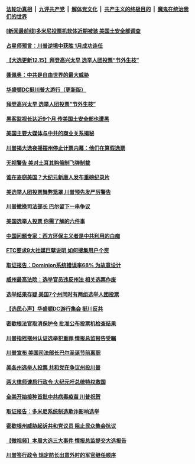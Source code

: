 

####  [法轮功真相](../../../../basic/blob/master/README.md?t=12151802) &nbsp;|&nbsp; [九评共产党](../../../../9ping.md/blob/master/README.md?t=12151802) &nbsp;|&nbsp; [解体党文化](../../../../jtdwh.md/blob/master/README.md?t=12151802)  &nbsp;|&nbsp; [共产主义的终极目的](../../../../gczydzjmd.md/blob/master/README.md?t=12151802) &nbsp;|&nbsp; [魔鬼在统治我们的世界](../../../../mgztzwmdsj.md/blob/master/README.md?t=12151802) 

#### [[新闻最前线]多米尼投票机软体近期被骇 美国土安全部调查](../pages/prog203/a103010308.md?t=12151802) 

#### [占星师预言：川普逆境中获胜 1月成功连任](../pages/prog203/a103010290.md?t=12151802) 

#### [【大选更新12.15】拜登高兴太早 选举人团投票“节外生枝”](../pages/prog203/a103009944.md?t=12151802) 

#### [蓬佩奥：中共是自由世界的最大威胁](../pages/prog203/a103010224.md?t=12151802) 

#### [华盛顿DC挺川普大游行（更新版）](../pages/prog203/a103010168.md?t=12151802) 

#### [拜登高兴太早 选举人团投票“节外生枝”](../pages/prog203/a103010167.md?t=12151802) 

#### [黑客监视长达近9个月 传美国土安全部也遭黑](../pages/prog203/a103010154.md?t=12151802) 

#### [美国主要大媒体与中共的商业关系揭秘](../pages/prog203/a103010127.md?t=12151802) 

#### [川普揭大选夜摇摆州停止计票内幕：他们在算假选票](../pages/prog203/a103010097.md?t=12151802) 

#### [无视警告 美对土耳其购俄制飞弹制裁](../pages/prog203/a103010083.md?t=12151802) 

#### [谁在盗窃美国？大纪元新唐人发布重磅纪录片](../pages/prog203/a103010067.md?t=12151802) 

#### [美选举人团投票舞弊笼罩 川普预先发严厉警告](../pages/prog203/a103010036.md?t=12151802) 

#### [川普撤换司法部长 巴尔留下一串争议](../pages/prog203/a103010041.md?t=12151802) 

#### [美国选举人投票 你需了解的六件事](../pages/prog203/a103010045.md?t=12151802) 

#### [中国问题专家：西方环保主义者是中共利用的白痴](../pages/prog203/a103009643.md?t=12151802) 

#### [FTC要求9大社媒巨擘说明 如何搜集用户个资](../pages/prog203/a103010043.md?t=12151802) 

#### [取证报告：Dominion系统错误率68% 为故意设计](../pages/prog203/a103009799.md?t=12151802) 

#### [威州最高法院：选举官员违反州法 相关选票作废](../pages/prog203/a103009870.md?t=12151802) 

#### [选举结果存疑 美国7个州同时有两组选举人团投票](../pages/prog203/a103009868.md?t=12151802) 

#### [【选民心声】华盛顿DC游行集会 挺川反共](../pages/prog203/a103009951.md?t=12151802) 

#### [密歇根法官取消保护令 批准公布投票机检查结果](../pages/prog203/a103009809.md?t=12151802) 

#### [川普指摇摆州认证选举犯重罪 情报总监报告受瞩](../pages/prog203/a103009948.md?t=12151802) 

#### [川普宣布 美国司法部长巴尔圣诞节前离职](../pages/prog203/a103009926.md?t=12151802) 

#### [美各州选举人投票 共和党在争议州投川普](../pages/prog203/a103009920.md?t=12151802) 

#### [两大律师谏启行政令 大纪元吁总统特权救国](../pages/prog203/a103009884.md?t=12151802) 

#### [全美开始接种首批中共病毒疫苗 川普祝贺](../pages/prog203/a103009871.md?t=12151802) 

#### [取证报告：多米尼系统制造欺诈影响选举](../pages/prog203/a103009855.md?t=12151802) 

#### [密歇根州威胁起诉共和党议员 阻止民众集会抗议](../pages/prog203/a103009807.md?t=12151802) 

#### [【微视频】本周大选三大事件 情报总监提交大选报告](../pages/prog203/a103009830.md?t=12151802) 

#### [川普签行政令 规定防长出意外时的军官继任顺序](../pages/prog203/a103009781.md?t=12151802) 

